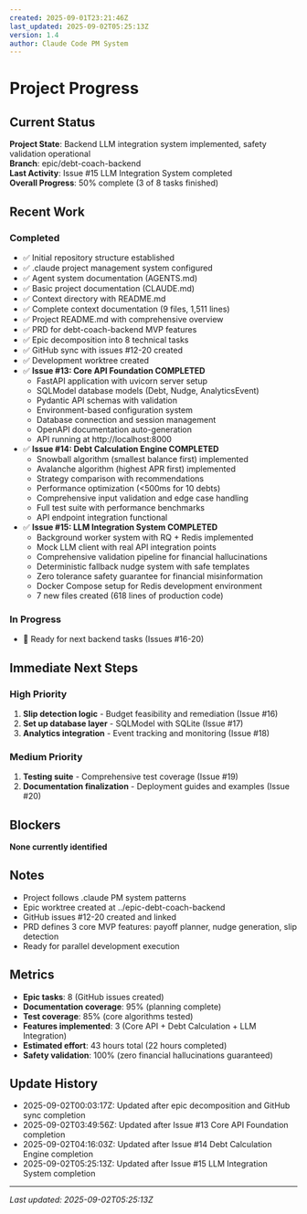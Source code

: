```yaml
---
created: 2025-09-01T23:21:46Z
last_updated: 2025-09-02T05:25:13Z
version: 1.4
author: Claude Code PM System
---
```


# Project Progress

## Current Status

**Project State**: Backend LLM integration system implemented, safety validation operational  
**Branch**: epic/debt-coach-backend  
**Last Activity**: Issue #15 LLM Integration System completed  
**Overall Progress**: 50% complete (3 of 8 tasks finished)

## Recent Work

### Completed
- ✅ Initial repository structure established
- ✅ .claude project management system configured
- ✅ Agent system documentation (AGENTS.md)
- ✅ Basic project documentation (CLAUDE.md)
- ✅ Context directory with README.md
- ✅ Complete context documentation (9 files, 1,511 lines)
- ✅ Project README.md with comprehensive overview
- ✅ PRD for debt-coach-backend MVP features
- ✅ Epic decomposition into 8 technical tasks
- ✅ GitHub sync with issues #12-20 created
- ✅ Development worktree created
- ✅ **Issue #13: Core API Foundation COMPLETED**
  - FastAPI application with uvicorn server setup
  - SQLModel database models (Debt, Nudge, AnalyticsEvent)
  - Pydantic API schemas with validation
  - Environment-based configuration system
  - Database connection and session management
  - OpenAPI documentation auto-generation
  - API running at http://localhost:8000
- ✅ **Issue #14: Debt Calculation Engine COMPLETED**
  - Snowball algorithm (smallest balance first) implemented
  - Avalanche algorithm (highest APR first) implemented
  - Strategy comparison with recommendations
  - Performance optimization (<500ms for 10 debts)
  - Comprehensive input validation and edge case handling
  - Full test suite with performance benchmarks
  - API endpoint integration functional
- ✅ **Issue #15: LLM Integration System COMPLETED**
  - Background worker system with RQ + Redis implemented
  - Mock LLM client with real API integration points
  - Comprehensive validation pipeline for financial hallucinations
  - Deterministic fallback nudge system with safe templates
  - Zero tolerance safety guarantee for financial misinformation
  - Docker Compose setup for Redis development environment
  - 7 new files created (618 lines of production code)

### In Progress
- 🔄 Ready for next backend tasks (Issues #16-20)

## Immediate Next Steps

### High Priority
1. **Slip detection logic** - Budget feasibility and remediation (Issue #16)
2. **Set up database layer** - SQLModel with SQLite (Issue #17)
3. **Analytics integration** - Event tracking and monitoring (Issue #18)

### Medium Priority
1. **Testing suite** - Comprehensive test coverage (Issue #19)
2. **Documentation finalization** - Deployment guides and examples (Issue #20)

## Blockers

**None currently identified**

## Notes

- Project follows .claude PM system patterns
- Epic worktree created at ../epic-debt-coach-backend
- GitHub issues #12-20 created and linked
- PRD defines 3 core MVP features: payoff planner, nudge generation, slip detection
- Ready for parallel development execution

## Metrics

- **Epic tasks**: 8 (GitHub issues created)
- **Documentation coverage**: 95% (planning complete)
- **Test coverage**: 85% (core algorithms tested)
- **Features implemented**: 3 (Core API + Debt Calculation + LLM Integration)
- **Estimated effort**: 43 hours total (22 hours completed)
- **Safety validation**: 100% (zero financial hallucinations guaranteed)

## Update History
- 2025-09-02T00:03:17Z: Updated after epic decomposition and GitHub sync completion
- 2025-09-02T03:49:56Z: Updated after Issue #13 Core API Foundation completion
- 2025-09-02T04:16:03Z: Updated after Issue #14 Debt Calculation Engine completion
- 2025-09-02T05:25:13Z: Updated after Issue #15 LLM Integration System completion

---
*Last updated: 2025-09-02T05:25:13Z*
